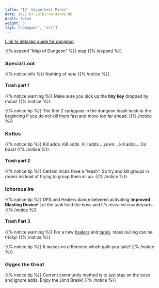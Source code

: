 ```yaml
---
title: "17: Copperbell Mines"
date: 2021-07-23T03:48:41+01:00
draft: false
weight: 3
tags: ["dungeon", "arr"]
---
```

[Link to detailed guide for dungeon](https://ffxiv.consolegameswiki.com/wiki/Copperbell_Mines)

{{% expand "Map of Dungeon" %}}
map 
{{% /expand %}}

### Special Loot

{{% notice info %}}
Nothing of note
{{% /notice %}}


#### Trash part 1
{{% notice warning %}}
Make sure you pick up the **tiny key** dropped by mobs! 
{{% /notice %}}

{{% notice tip %}}
The first 2 spriggans in the dungeon leash back to the beginning if you do not kill them fast and move too far ahead.
{{% /notice %}}

### Kottos
{{% notice tip %}}
Kill adds. Kill adds. Kill adds... *yawn*... kill adds... Oo boss!
{{% /notice %}}

#### Trash part 2

{{% notice tip %}}
Certain mobs have a "leash". So try and kill groups in rooms instead of trying to group them all up.
{{% /notice %}}

### Ichorous Ire
{{% notice tip %}}
DPS and Healers dance between activating **Improved Blasting Device**! Let the tank hold the boss and it's revealed counterparts. 
{{% /notice %}}

#### Trash Part 3
{{% notice warning %}}
For a new [healers](http://localhost:1313/guides/sproots/healers/) and [tanks](http://localhost:1313/guides/sproots/tanks/), mass pulling can be tricky! 
{{% /notice %}}

{{% notice tip %}}
It makes no difference which path you take!
{{% /notice %}}

### Gyges the Great

{{% notice tip %}}
Current community method is to just stay on the boss and ignore adds. Enjoy the Limit Break!
{{% /notice %}}


